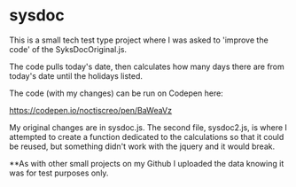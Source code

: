 # sysdoc
This is a small tech test type project where I was asked to 'improve the code' of the SyksDocOriginal.js.

The code pulls today's date, then calculates how many days there are from today's date until the holidays listed.

The code (with my changes) can be run on Codepen here:

https://codepen.io/noctiscreo/pen/BaWeaVz


My original changes are in sysdoc.js. The second file, sysdoc2.js, is where I attempted to create a function dedicated to the calculations so that it could be reused, but something didn't work with the jquery and it would break.

**As with other small projects on my Github I uploaded the data knowing it was for test purposes only.


